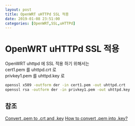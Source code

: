 ```yaml
---
layout: post
title: OpenWRT uHTTPd SSL 적용
date: 2019-01-08 23:51:00
categories: [OpenWRT,SSL,uHTTPd]
---
```


# OpenWRT uHTTPd SSL 적용

OpenWRT uhttpd 에 SSL 적용 하기 위해서는  
cert1.pem 를 uhttpd.crt 로  
privkey1.pem 를 uhttpd.key 로  

```bash
openssl x509 -outform der -in cert1.pem -out uhttpd.crt
openssl rsa -outform der -in privkey1.pem -out uhttpd.key
```

## 참조
[Convert .pem to .crt and .key](https://stackoverflow.com/questions/13732826/convert-pem-to-crt-and-key)
[How to convert .pem into .key?](https://stackoverflow.com/questions/19979171/how-to-convert-pem-into-key)
